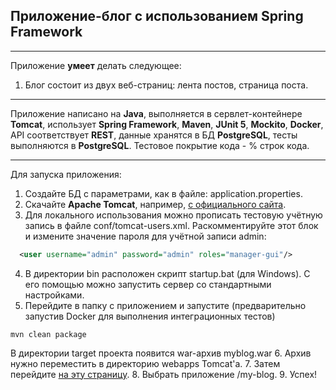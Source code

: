 ## Приложение-блог с использованием Spring Framework

_______

Приложение **умеет** делать следующее:
1. Блог состоит из двух веб-страниц: лента постов, страница поста.

-------

Приложение написано на **Java**, выполняется в сервлет-контейнере **Tomcat**, использует **Spring Framework**, **Maven**, 
**JUnit 5**, **Mockito**, **Docker**, API соответствует **REST**, данные хранятся в БД **PostgreSQL**, тесты выполняются в **PostgreSQL**.
Тестовое покрытие кода - % строк кода.

-------

Для запуска приложения:
1. Создайте БД с параметрами, как в файле: application.properties.
2. Скачайте **Apache Tomcat**, например, [с официального сайта](https://tomcat.apache.org/download-10.cgi).
3. Для локального использования можно прописать тестовую учётную запись в файле conf/tomcat-users.xml.
   Раскомментируйте этот блок и измените значение пароля для учётной записи admin:
```xml
  <user username="admin" password="admin" roles="manager-gui"/>
```
4. В директории bin расположен скрипт startup.bat (для Windows). С его помощью можно запустить сервер со стандартными настройками.
5. Перейдите в папку с приложением и запустите (предварительно запустив Docker для выполнения интеграционных тестов)
```maven
mvn clean package
```
   В директории target проекта появится war-архив myblog.war
6. Архив нужно переместить в директорию webapps Tomcat'а.
7. Затем перейдите [на эту страницу](http://localhost:8080/manager/html). 
8. Выбрать приложение /my-blog. 
9. Успех!